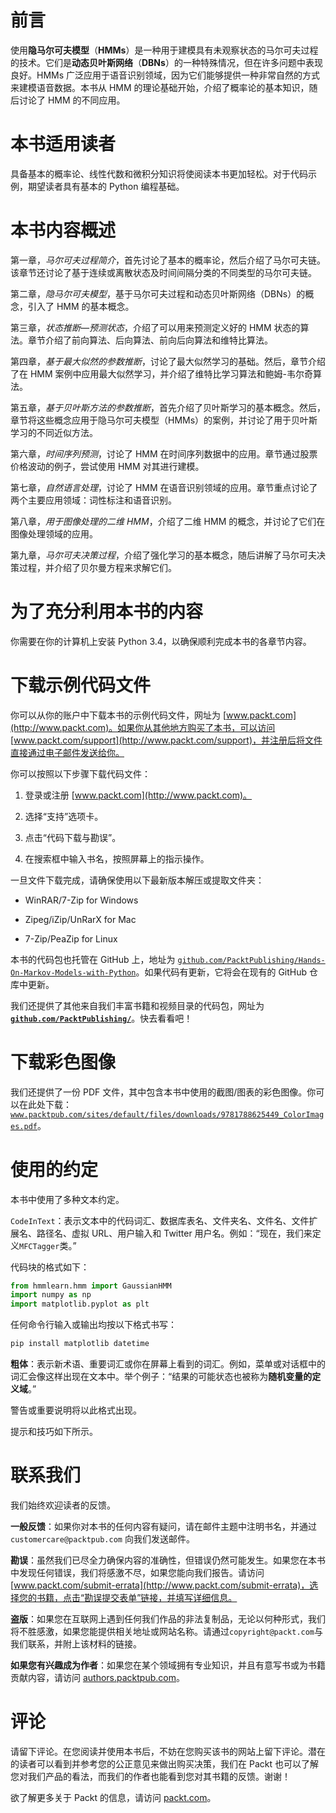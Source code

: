 # 前言

使用**隐马尔可夫模型**（**HMMs**）是一种用于建模具有未观察状态的马尔可夫过程的技术。它们是**动态贝叶斯网络**（**DBNs**）的一种特殊情况，但在许多问题中表现良好。HMMs 广泛应用于语音识别领域，因为它们能够提供一种非常自然的方式来建模语音数据。本书从 HMM 的理论基础开始，介绍了概率论的基本知识，随后讨论了 HMM 的不同应用。

# 本书适用读者

具备基本的概率论、线性代数和微积分知识将使阅读本书更加轻松。对于代码示例，期望读者具有基本的 Python 编程基础。

# 本书内容概述

第一章，*马尔可夫过程简介*，首先讨论了基本的概率论，然后介绍了马尔可夫链。该章节还讨论了基于连续或离散状态及时间间隔分类的不同类型的马尔可夫链。

第二章，*隐马尔可夫模型*，基于马尔可夫过程和动态贝叶斯网络（DBNs）的概念，引入了 HMM 的基本概念。

第三章，*状态推断—预测状态*，介绍了可以用来预测定义好的 HMM 状态的算法。章节介绍了前向算法、后向算法、前向后向算法和维特比算法。

第四章，*基于最大似然的参数推断*，讨论了最大似然学习的基础。然后，章节介绍了在 HMM 案例中应用最大似然学习，并介绍了维特比学习算法和鲍姆-韦尔奇算法。

第五章，*基于贝叶斯方法的参数推断*，首先介绍了贝叶斯学习的基本概念。然后，章节将这些概念应用于隐马尔可夫模型（HMMs）的案例，并讨论了用于贝叶斯学习的不同近似方法。

第六章，*时间序列预测*，讨论了 HMM 在时间序列数据中的应用。章节通过股票价格波动的例子，尝试使用 HMM 对其进行建模。

第七章，*自然语言处理*，讨论了 HMM 在语音识别领域的应用。章节重点讨论了两个主要应用领域：词性标注和语音识别。

第八章，*用于图像处理的二维 HMM*，介绍了二维 HMM 的概念，并讨论了它们在图像处理领域的应用。

第九章，*马尔可夫决策过程*，介绍了强化学习的基本概念，随后讲解了马尔可夫决策过程，并介绍了贝尔曼方程来求解它们。

# 为了充分利用本书的内容

你需要在你的计算机上安装 Python 3.4，以确保顺利完成本书的各章节内容。

# 下载示例代码文件

你可以从你的账户中下载本书的示例代码文件，网址为 [www.packt.com](http://www.packt.com)。如果你从其他地方购买了本书，可以访问 [www.packt.com/support](http://www.packt.com/support)，并注册后将文件直接通过电子邮件发送给你。

你可以按照以下步骤下载代码文件：

1.  登录或注册 [www.packt.com](http://www.packt.com)。

1.  选择“支持”选项卡。

1.  点击“代码下载与勘误”。

1.  在搜索框中输入书名，按照屏幕上的指示操作。

一旦文件下载完成，请确保使用以下最新版本解压或提取文件夹：

+   WinRAR/7-Zip for Windows

+   Zipeg/iZip/UnRarX for Mac

+   7-Zip/PeaZip for Linux

本书的代码包也托管在 GitHub 上，地址为 [`github.com/PacktPublishing/Hands-On-Markov-Models-with-Python`](https://github.com/PacktPublishing/Hands-On-Markov-Models-with-Python)。如果代码有更新，它将会在现有的 GitHub 仓库中更新。

我们还提供了其他来自我们丰富书籍和视频目录的代码包，网址为 **[`github.com/PacktPublishing/`](https://github.com/PacktPublishing/)**。快去看看吧！

# 下载彩色图像

我们还提供了一份 PDF 文件，其中包含本书中使用的截图/图表的彩色图像。你可以在此处下载： [`www.packtpub.com/sites/default/files/downloads/9781788625449_ColorImages.pdf`](http://www.packtpub.com/sites/default/files/downloads/9781788625449_ColorImages.pdf)。

# 使用的约定

本书中使用了多种文本约定。

`CodeInText`：表示文本中的代码词汇、数据库表名、文件夹名、文件名、文件扩展名、路径名、虚拟 URL、用户输入和 Twitter 用户名。例如：“现在，我们来定义`MFCTagger`类。”

代码块的格式如下：

```py
from hmmlearn.hmm import GaussianHMM
import numpy as np
import matplotlib.pyplot as plt
```

任何命令行输入或输出均按以下格式书写：

```py
pip install matplotlib datetime
```

**粗体**：表示新术语、重要词汇或你在屏幕上看到的词汇。例如，菜单或对话框中的词汇会像这样出现在文本中。举个例子：“结果的可能状态也被称为**随机变量的定义域**。”

警告或重要说明将以此格式出现。

提示和技巧如下所示。

# 联系我们

我们始终欢迎读者的反馈。

**一般反馈**：如果你对本书的任何内容有疑问，请在邮件主题中注明书名，并通过 `customercare@packtpub.com` 向我们发送邮件。

**勘误**：虽然我们已尽全力确保内容的准确性，但错误仍然可能发生。如果您在本书中发现任何错误，我们将感激不尽，如果您能向我们报告。请访问 [www.packt.com/submit-errata](http://www.packt.com/submit-errata)，选择您的书籍，点击“勘误提交表单”链接，并填写详细信息。

**盗版**：如果您在互联网上遇到任何我们作品的非法复制品，无论以何种形式，我们将不胜感激，如果您能提供相关地址或网站名称。请通过`copyright@packt.com`与我们联系，并附上该材料的链接。

**如果您有兴趣成为作者**：如果您在某个领域拥有专业知识，并且有意写书或为书籍贡献内容，请访问 [authors.packtpub.com](http://authors.packtpub.com/)。

# 评论

请留下评论。在您阅读并使用本书后，不妨在您购买该书的网站上留下评论。潜在的读者可以看到并参考您的公正意见来做出购买决策，我们在 Packt 也可以了解您对我们产品的看法，而我们的作者也能看到您对其书籍的反馈。谢谢！

欲了解更多关于 Packt 的信息，请访问 [packt.com](http://www.packt.com/)。
